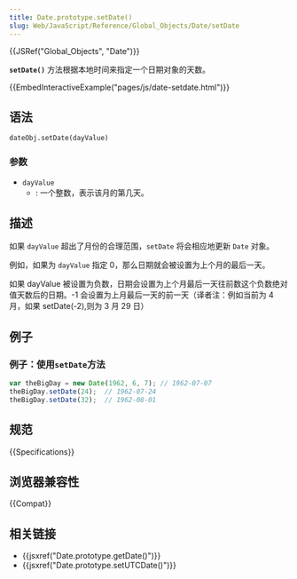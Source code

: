 ```yaml
---
title: Date.prototype.setDate()
slug: Web/JavaScript/Reference/Global_Objects/Date/setDate
---
```


{{JSRef("Global_Objects", "Date")}}

**`setDate()`** 方法根据本地时间来指定一个日期对象的天数。

{{EmbedInteractiveExample("pages/js/date-setdate.html")}}

## 语法

```plain
dateObj.setDate(dayValue)
```

### 参数

- `dayValue`
  - : 一个整数，表示该月的第几天。

## 描述

如果 `dayValue` 超出了月份的合理范围，`setDate` 将会相应地更新 `Date` 对象。

例如，如果为 `dayValue` 指定 0，那么日期就会被设置为上个月的最后一天。

如果 dayValue 被设置为负数，日期会设置为上个月最后一天往前数这个负数绝对值天数后的日期。-1 会设置为上月最后一天的前一天（译者注：例如当前为 4 月，如果 setDate(-2),则为 3 月 29 日）

## 例子

### 例子：使用`setDate`方法

```js
var theBigDay = new Date(1962, 6, 7); // 1962-07-07
theBigDay.setDate(24);  // 1962-07-24
theBigDay.setDate(32);  // 1962-08-01
```

## 规范

{{Specifications}}

## 浏览器兼容性

{{Compat}}

## 相关链接

- {{jsxref("Date.prototype.getDate()")}}
- {{jsxref("Date.prototype.setUTCDate()")}}

